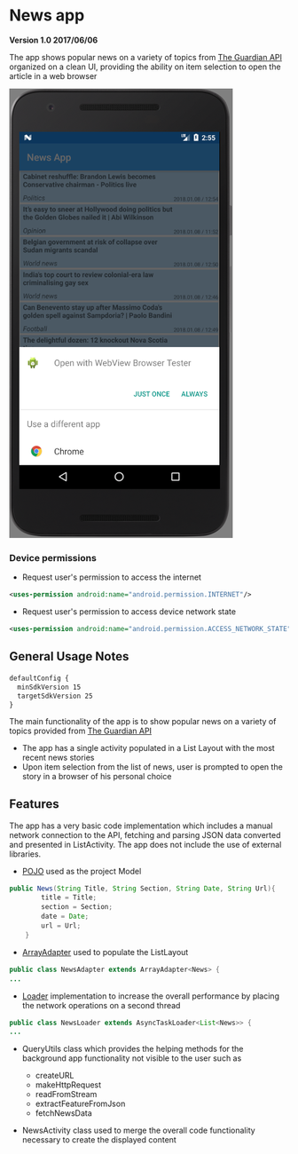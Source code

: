 # News app
**Version 1.0 2017/06/06**

The app shows popular news on a variety of topics from [The Guardian API](http://open-platform.theguardian.com/access/) 
organized on a clean UI, providing the ability on item selection to open the article in a web browser

![alt text](https://github.com/skorudzhiev/News-app/blob/master/NewsApp%20-%20Nexus_5X_API_24_5554.png)

### Device permissions
* Request user's permission to access the internet
```XML
<uses-permission android:name="android.permission.INTERNET"/>
```
* Request user's permission to access device network state
```XML
<uses-permission android:name="android.permission.ACCESS_NETWORK_STATE" />
```

## General Usage Notes

```Gradle
defaultConfig {
  minSdkVersion 15
  targetSdkVersion 25
}
```
The main functionality of the app is to show popular news on a variety of topics provided from [The Guardian API](http://open-platform.theguardian.com/access/)

* The app has a single activity populated in a List Layout with the most recent news stories
* Upon item selection from the list of news, user is prompted to open the story in a browser of his personal choice 

## Features

The app has a very basic code implementation which includes a manual network connection to the API, 
fetching and parsing JSON data converted and presented in ListActivity. 
The app does not include the use of external libraries.

* [POJO](https://en.wikipedia.org/wiki/Plain_old_Java_object) used as the project Model
```Java
public News(String Title, String Section, String Date, String Url){
        title = Title;
        section = Section;
        date = Date;
        url = Url;
    }
```
* [ArrayAdapter](https://developer.android.com/reference/android/widget/ArrayAdapter.html) used to populate the ListLayout
```Java
public class NewsAdapter extends ArrayAdapter<News> {
...
```
* [Loader](https://developer.android.com/guide/components/loaders.html) implementation to increase the overall performance by placing the network operations on a second thread
```Java
public class NewsLoader extends AsyncTaskLoader<List<News>> {
...
```
* QueryUtils class which provides the helping methods for the background app functionality not visible to the user such as
  * createURL 
  * makeHttpRequest
  * readFromStream
  * extractFeatureFromJson
  * fetchNewsData
  
* NewsActivity class used to merge the overall code functionality necessary to create the displayed content
